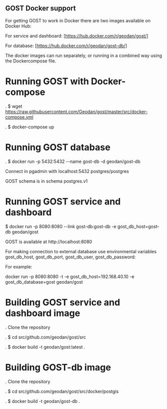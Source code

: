 ## GOST Docker support

For getting GOST to work in Docker there are two images available on Docker Hub:

For service and dashboard: [https://hub.docker.com/r/geodan/gost/]

For database: [https://hub.docker.com/r/geodan/gost-db/]

The docker images can run separately, or running in a combined way using the Dockercompose file. 

# Running GOST with Docker-compose

. $ wget https://raw.githubusercontent.com/Geodan/gost/master/src/docker-compose.yml 

. $ docker-compose up

# Running GOST database

. $ docker run -p 5432:5432 --name gost-db -d geodan/gost-db

Connect in pgadmin with localhost:5432 postgres/postgres

GOST schema is in schema postgres.v1

# Running GOST service and dashboard

$ docker run -p 8080:8080 --link gost-db:gost-db -e gost_db_host=gost-db geodan/gost

GOST is available at http://localhost:8080 

For making connection to external database use environmental variables gost_db_host, gost_db_port, gost_db_user, gost_db_password:

For example: 

docker run -p 8080:8080 -t -e gost_db_host=192.168.40.10 -e gost_db_database=gost geodan/gost

# Building GOST service and dashboard image

. Clone the repository

. $ cd src/github.com/geodan/gost/src

. $ docker build -t geodan/gost:latest .

# Building GOST-db image

. Clone the repository

. $ cd src/github.com/geodan/gost/src/docker/postgis

. $ docker build -t geodan/gost-db .
